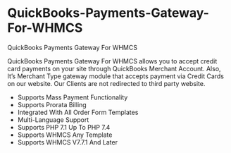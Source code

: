 # QuickBooks-Payments-Gateway-For-WHMCS
QuickBooks Payments Gateway For WHMCS

QuickBooks Payments Gateway For WHMCS allows you to accept credit card payments on your site through QuickBooks Merchant Account. Also, It’s Merchant Type gateway module that accepts payment via Credit Cards on our website. Our Clients are not redirected to third party website.

* Supports Mass Payment Functionality
* Supports Prorata Billing
* Integrated With All Order Form Templates
* Multi-Language Support
* Supports PHP 7.1 Up To PHP 7.4
* Supports WHMCS Any Template
* Supports WHMCS V7.7.1 And Later
